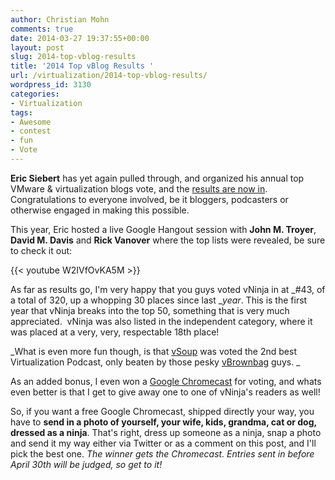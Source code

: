 ```yaml
---
author: Christian Mohn
comments: true
date: 2014-03-27 19:37:55+00:00
layout: post
slug: 2014-top-vblog-results
title: '2014 Top vBlog Results '
url: /virtualization/2014-top-vblog-results/
wordpress_id: 3130
categories:
- Virtualization
tags:
- Awesome
- contest
- fun
- Vote
---
```


**Eric Siebert** has yet again pulled through, and organized his annual top VMware & virtualization blogs vote, and the [results are now in](http://vsphere-land.com/news/2014-top-vmware-virtualization-blog-voting-results.html). Congratulations to everyone involved, be it bloggers, podcasters or otherwise engaged in making this possible.

This year, Eric hosted a live Google Hangout session with **John M. Troyer**, **David M. Davis** and **Rick Vanover** where the top lists were revealed, be sure to check it out:

<!--more-->


{{< youtube W2IVfOvKA5M >}}


As far as results go, I'm very happy that you guys voted vNinja in at _#43, of a total of 320, up a whopping 30 places since last __year_. This is the first year that vNinja breaks into the top 50, something that is very much appreciated.  vNinja was also listed in the independent category, where it was placed at a very, very, respectable 18th place!

_What is even more fun though, is that [vSoup](http://vSoup.net) was voted the 2nd best Virtualization Podcast, only beaten by those pesky [vBrownbag](http://professionalvmware.com/brownbags/) guys. _

As an added bonus, I even won a [Google Chromecast](http://www.google.com/intl/en/chrome/devices/chromecast/) for voting, and whats even better is that I get to give away one to one of vNinja's readers as well!

So, if you want a free Google Chromecast, shipped directly your way, you have to **send in a photo of yourself, your wife, kids, grandma, cat or dog, dressed as a ninja**. That's right, dress up someone as a ninja, snap a photo and send it my way either via Twitter or as a comment on this post, and I'll pick the best one. _The winner gets the Chromecast. Entries sent in before April 30th will be judged, so get to it!_
